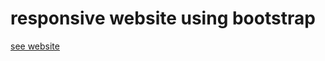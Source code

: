 # responsive website using bootstrap 

[logo]: https://e7.pngegg.com/pngimages/391/430/png-clipart-bootstrap-full-logo-tech-companies.png "Logo bootstrap"

[see website](https://marim99.github.io/Html5-Css3/)
